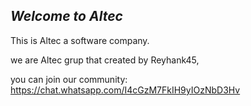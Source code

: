 ## *Welcome to Altec*

This is Altec a software company.
  
we are Altec grup that created by Reyhank45,
  
you can join our community:
  https://chat.whatsapp.com/I4cGzM7FkIH9yIOzNbD3Hv

